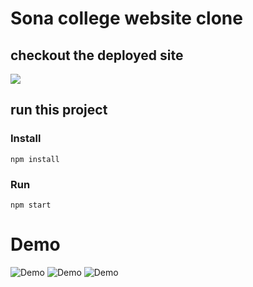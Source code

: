 # Sona college website clone

## checkout the deployed site
<a href='https://gokul1630.github.io/sona_website_clone/' target='_blank' rel='noreferrer'><img src="https://img.icons8.com/plasticine/100/ffffff/domain.png"/></a>

## run this project

### Install

```
npm install
```

### Run

```
npm start
```

# Demo
<p float='left'>
<img src='https://media.giphy.com/media/6oHBqKuCdvOVfFymc7/giphy.gif' alt='Demo'/>
<img src='https://media.giphy.com/media/hm5AsGSDEykZqTnd4Z/giphy.gif' alt='Demo'/>
<img src='https://media.giphy.com/media/j2kSRPlkzyD4M00cix/giphy.gif' alt='Demo'/>
</p>